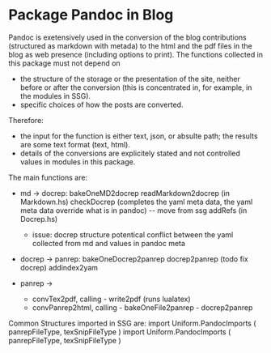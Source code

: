 # Package Pandoc in Blog

Pandoc is exetensively used in the conversion of the blog contributions (structured as markdown with metada) to the html and the pdf files in the blog as web presence (including options to print).
The functions collected in this package must not depend on
- the structure of the storage or the presentation of the site, neither before or after the conversion (this is concentrated in, for example, in the modules in SSG).
- specific choices of how the posts are converted.

Therefore:
- the input for the function is either text, json, or absulte path; the results are some text format (text, html).
- details of the conversions are explicitely stated and not controlled values in modules in this package. 

The main functions are:
- md -> docrep: bakeOneMD2docrep
    readMarkdown2docrep (in Markdown.hs)
    checkDocrep (completes the yaml meta data, 
        the yaml meta data override what is in pandoc)
            -- move from ssg
    addRefs (in Docrep.hs)

    - issue: docrep structure potentical conflict between
        the yaml collected from md and values in pandoc meta

- docrep -> panrep: bakeOneDocrep2panrep
    docrep2panrep (todo fix docrep)
    addindex2yam


- panrep ->     
    - convTex2pdf, calling 
            - write2pdf (runs lualatex)
    - convPanrep2html, calling 
            - bakeOneFile2panrep 
            - docrep2panrep

Common Structures imported in SSG are: 
import Uniform.PandocImports ( panrepFileType, texSnipFileType )
import Uniform.PandocImports ( panrepFileType, texSnipFileType )
